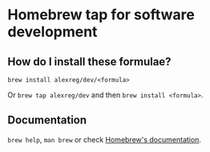 # Homebrew tap for software development

## How do I install these formulae?

`brew install alexreg/dev/<formula>`

Or `brew tap alexreg/dev` and then `brew install <formula>`.

## Documentation

`brew help`, `man brew` or check [Homebrew's documentation](https://docs.brew.sh).
